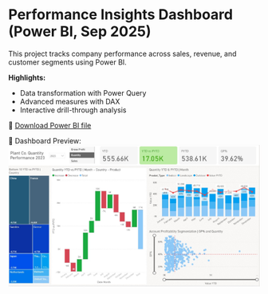 # Performance Insights Dashboard (Power BI, Sep 2025)

This project tracks company performance across sales, revenue, and customer segments using Power BI.  

**Highlights:**
- Data transformation with Power Query  
- Advanced measures with DAX  
- Interactive drill-through analysis  

📂 [Download Power BI file](https://github.com/Imthiyass/data-analytics-portfolio/blob/main/PowerBI-Performance-Insights/Performance_Report.pbix)

📸 Dashboard Preview:  
![Power BI Dashboard](Dashboard_Screenshot1.jpg)


